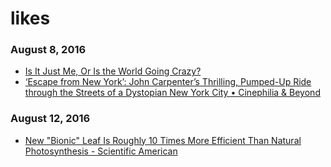 # likes

### August 8, 2016
- [Is It Just Me, Or Is the World Going Crazy?](https://markmanson.net/crazy-world) 
- [‘Escape from New York’: John Carpenter’s Thrilling, Pumped-Up Ride through the Streets of a Dystopian New York City • Cinephilia & Beyond](http://www.cinephiliabeyond.org/escape-new-york-john-carpenters-thrilling-pumped-ride-streets-dystopian-new-york-city/) 

### August 12, 2016
- [New "Bionic" Leaf Is Roughly 10 Times More Efficient Than Natural Photosynthesis - Scientific American](http://www.scientificamerican.com/article/new-bionic-leaf-is-roughly-10-times-more-efficient-than-natural-photosynthesis/) 
